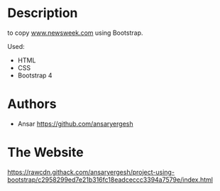 # Description
to copy www.newsweek.com using Bootstrap.

Used: 
* HTML
* CSS
* Bootstrap 4

Authors
===
* Ansar https://github.com/ansaryergesh

The Website
===
https://rawcdn.githack.com/ansaryergesh/project-using-bootstrap/c2958299ed7e21b316fc18eadceccc3394a7579e/index.html
 